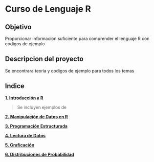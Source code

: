 Curso de Lenguaje R
===================

Objetivo
--------

Proporcionar informacion suficiente para comprender el lenguaje R con codigos de ejemplo

Descripcion del proyecto
------------------------

Se encontrara teoria y codigos de ejemplo para todos los temas

Indice
------

**[1. Introducción a R][1]**

> Se incluyen ejemplos de

**[2. Manipulación de Datos en R][2]**

**[3. Programación Estructurada][3]**
 
**[4. Lectura de Datos][4]**
 
**[5. Graficación][5]**

**[6. Distribuciones de Probabilidad][6]**


[1]: https://github.com/patoba/CursoR/tree/master/1_Introduccion_a_R '1. Introducción a R'
[2]: https://github.com/patoba/CursoR/tree/master/2_Manipulacion_de_Datos '2. Manipulación de Datos en R'
[3]: https://github.com/patoba/CursoR/tree/master/3_Programacion_Estructurada '3. Programación Estructurada'
[4]: https://github.com/patoba/CursoR/tree/master/4_Lectura_Datos '4. Lectura de Datos'
[5]: https://github.com/patoba/CursoR/tree/master/5_Graficacion '5. Graficación'
[6]: https://github.com/patoba/CursoR/tree/master/6_Distribuciones_de_Probabilidad '6. Distribuciones de Probabilidad'


